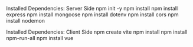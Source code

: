 Installed Dependencies: Server Side
npm init -y
npm install
npm install express
npm install mongoose
npm install dotenv
npm install cors
npm install nodemon

Installed Dependencies: Client Side
npm create vite
npm install
npm install npm-run-all
npm install vue
